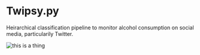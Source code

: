 # Twipsy.py

Heirarchical classification pipeline to monitor alcohol consumption on social media, particularily Twitter.

![this is a thing](http://drinkwiththewench.com/wp-content/uploads/2011/12/Twitter-beer_small.gif)
